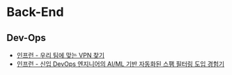 # Back-End

## Dev-Ops
- [인프런 - 우리 팀에 맞는 VPN 찾기](https://tech.inflab.com/20241031-vpn-history/)
- [인프런 - 신입 DevOps 엔지니어의 AI/ML 기반 자동화된 스팸 필터링 도입 경험기](https://tech.inflab.com/20241205-spamfilter/)
